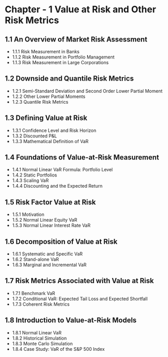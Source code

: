 # Chapter - 1 Value at Risk and Other Risk Metrics  

## 1.1 An Overview of Market Risk Assessment  

  -  1.1.1 Risk Measurement in Banks  
  -  1.1.2 Risk Measurement in Portfolio Management  
  -  1.1.3 Risk Measurement in Large Corporations  

## 1.2 Downside and Quantile Risk Metrics  

  -  1.2.1 Semi-Standard Deviation and Second Order Lower Partial Moment  
  -  1.2.2 Other Lower Partial Moments  
  -  1.2.3 Quantile Risk Metrics  

## 1.3 Defining Value at Risk  

  -  1.3.1 Confidence Level and Risk Horizon  
  -  1.3.2 Discounted P&L  
  -  1.3.3 Mathematical Definition of VaR  

## 1.4 Foundations of Value-at-Risk Measurement  

  -  1.4.1 Normal Linear VaR Formula: Portfolio Level  
  -  1.4.2 Static Portfolios  
  -  1.4.3 Scaling VaR  
  -  1.4.4 Discounting and the Expected Return  

## 1.5 Risk Factor Value at Risk  

  -  1.5.1 Motivation  
  -  1.5.2 Normal Linear Equity VaR  
  -  1.5.3 Normal Linear Interest Rate VaR  

## 1.6 Decomposition of Value at Risk  

  -  1.6.1 Systematic and Specific VaR  
  -  1.6.2 Stand-alone VaR  
  -  1.6.3 Marginal and Incremental VaR  

## 1.7 Risk Metrics Associated with Value at Risk  

  -  1.7.1 Benchmark VaR  
  -  1.7.2 Conditional VaR: Expected Tail Loss and Expected Shortfall  
  -  1.7.3 Coherent Risk Metrics  

## 1.8 Introduction to Value-at-Risk Models  

  -  1.8.1 Normal Linear VaR  
  -  1.8.2 Historical Simulation  
  -  1.8.3 Monte Carlo Simulation  
  -  1.8.4 Case Study: VaR of the S&P 500 Index  